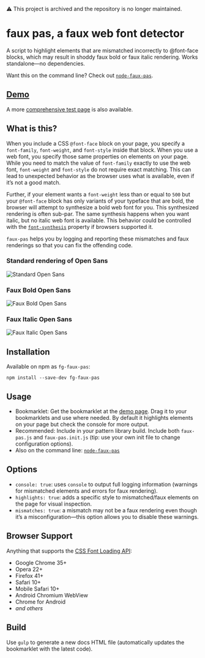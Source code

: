 :warning: This project is archived and the repository is no longer maintained.

# faux pas, a faux web font detector

A script to highlight elements that are mismatched incorrectly to @font-face blocks, which may result in shoddy faux bold or faux italic rendering. Works standalone—no dependencies.

Want this on the command line? Check out [`node-faux-pas`](https://github.com/filamentgroup/node-faux-pas).

## [Demo](https://filamentgroup.github.io/faux-pas/dist/demo.html)

A more [comprehensive test page](https://filamentgroup.github.io/faux-pas/test/index.html) is also available.

## What is this?

When you include a CSS `@font-face` block on your page, you specify a `font-family`, `font-weight`, and `font-style` inside that block. When you use a web font, you specify those same properties on elements on your page. While you need to match the value of `font-family` exactly to use the web font, `font-weight` and `font-style` do not require exact matching. This can lead to unexpected behavior as the browser uses what is available, even if it’s not a good match.

Further, if your element wants a `font-weight` less than or equal to `500` but your `@font-face` block has only variants of your typeface that are bold, the browser will attempt to synthesize a bold web font for you. This synthesized rendering is often sub-par. The same synthesis happens when you want italic, but no italic web font is available. This behavior could be controlled with the [`font-synthesis`](http://stateofwebtype.com/#font-synthesis) property if browsers supported it.

`faux-pas` helps you by logging and reporting these mismatches and faux renderings so that you can fix the offending code.

### Standard rendering of Open Sans

![Standard Open Sans](/docs/normal.png)

### Faux Bold Open Sans

![Faux Bold Open Sans](/docs/faux-bold2.png)

### Faux Italic Open Sans

![Faux Italic Open Sans](/docs/faux-italic.png)

## Installation

Available on npm as `fg-faux-pas`:

```
npm install --save-dev fg-faux-pas
```

## Usage

* Bookmarklet: Get the bookmarklet at the [demo page](https://filamentgroup.github.io/faux-pas/dist/demo.html). Drag it to your bookmarklets and use where needed. By default it highlights elements on your page but check the console for more output.
* Recommended: Include in your pattern library build. Include both `faux-pas.js` and `faux-pas.init.js` (tip: use your own init file to change configuration options).
* Also on the command line: [`node-faux-pas`](https://github.com/filamentgroup/node-faux-pas)

## Options

* `console: true`: uses `console` to output full logging information (warnings for mismatched elements and errors for faux rendering).
* `highlights: true`: adds a specific style to mismatched/faux elements on the page for visual inspection.
* `mismatches: true`: a mismatch may not be a faux rendering even though it’s a misconfiguration—this option allows you to disable these warnings.

## Browser Support

Anything that supports the [CSS Font Loading API](http://caniuse.com/#feat=font-loading):

* Google Chrome 35+
* Opera 22+
* Firefox 41+
* Safari 10+
* Mobile Safari 10+
* Android Chromium WebView
* Chrome for Android
* _and others_

## Build

Use `gulp` to generate a new docs HTML file (automatically updates the bookmarklet with the latest code).
